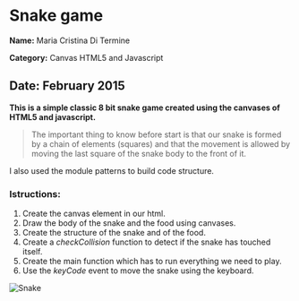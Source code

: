 # Snake game
**Name:** Maria Cristina Di Termine

**Category:** Canvas HTML5 and Javascript

**Date:** February 2015
----------------------------------------------------------------------

**This is a simple classic 8 bit snake game created using the canvases of HTML5 and javascript.**
>The important thing to know before start is that our snake is formed by a chain of elements (squares) and that the movement is allowed by moving the last square of the snake body to the front of it.

I also used the module patterns to build code structure.

### Istructions:
1. Create the canvas element in our html.
2. Draw the body of the snake and the food using canvases.
3. Create the structure of the snake and of the food.
4. Create a _checkCollision_ function to detect if the snake has touched itself.
5. Create the main function which has to run everything we need to play.
6. Use the _keyCode_ event to move the snake using the keyboard.

![Snake](https://raw.githubusercontent.com/Mariacristina88/Snake-game/master/img/snake.png)
